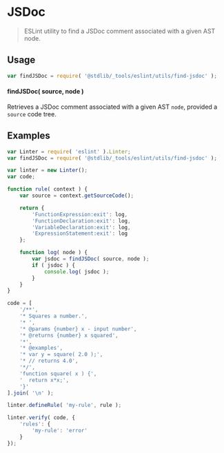 # JSDoc

> ESLint utility to find a JSDoc comment associated with a given AST node.

<section class="intro">

</section>

<!-- /.intro -->

<section class="usage">

## Usage

```javascript
var findJSDoc = require( '@stdlib/_tools/eslint/utils/find-jsdoc' );
```

#### findJSDoc( source, node )

Retrieves a JSDoc comment associated with a given AST `node`, provided a `source` code tree.

</section>

<!-- /.usage -->

<section class="examples">

## Examples

```javascript
var Linter = require( 'eslint' ).Linter;
var findJSDoc = require( '@stdlib/_tools/eslint/utils/find-jsdoc' );

var linter = new Linter();
var code;

function rule( context ) {
    var source = context.getSourceCode();

    return {
        'FunctionExpression:exit': log,
        'FunctionDeclaration:exit': log,
        'VariableDeclaration:exit': log,
        'ExpressionStatement:exit': log
    };

    function log( node ) {
        var jsdoc = findJSDoc( source, node );
        if ( jsdoc ) {
            console.log( jsdoc );
        }
    }
}

code = [
    '/**',
    '* Squares a number.',
    '* ',
    '* @params {number} x - input number',
    '* @returns {number} x squared',
    '*',
    '* @examples',
    '* var y = square( 2.0 );',
    '* // returns 4.0',
    '*/',
    'function square( x ) {',
    '  return x*x;',
    '}'
].join( '\n' );

linter.defineRule( 'my-rule', rule );

linter.verify( code, {
    'rules': {
        'my-rule': 'error'
    }
});
```

</section>

<!-- /.examples -->

<section class="links">

</section>

<!-- /.links -->
